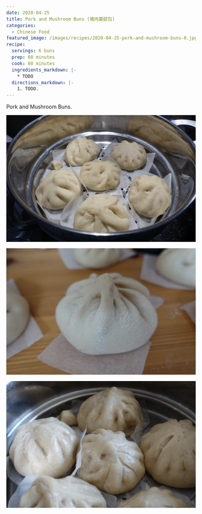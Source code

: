 ```yaml
---
date: 2020-04-25
title: Pork and Mushroom Buns (猪肉蘑菇包)
categories:
  - Chinese Food
featured_image: /images/recipes/2020-04-25-pork-and-mushroom-buns-0.jpg
recipe:
  servings: 6 buns
  prep: 60 minutes
  cook: 60 minutes
  ingredients_markdown: |-
    * TODO
  directions_markdown: |-
    1. TODO.
---
```

Pork and Mushroom Buns.

![pic](/images/recipes/2020-04-25-pork-and-mushroom-buns-1.jpg)

![pic](/images/recipes/2020-04-25-pork-and-mushroom-buns-2.jpg)

![pic](/images/recipes/2020-04-25-pork-and-mushroom-buns-3.jpg)